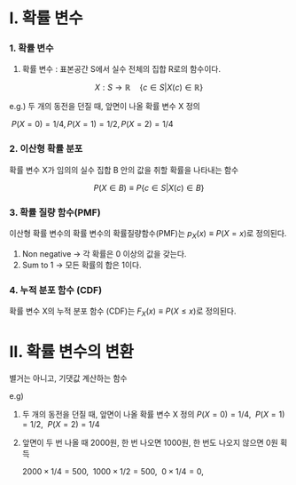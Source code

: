 # I. 확률 변수

### 1. 확률 변수

1. 확률 변수 : 표본공간 S에서 실수 전체의 집합 R로의 함수이다.

$$
X:S\to \mathbb{R} \quad \{c \in S|X(c)\in \mathbb{R}\}
$$

e.g.) 두 개의 동전을 던질 때, 앞면이 나올 확률 변수 X 정의

 $P(X=0) = 1/4, P(X=1) = 1/2, P(X=2) = 1/4$

### 2. 이산형 확률 분포

확률 변수 X가 임의의 실수 집합 B 안의 값을 취할 확률을 나타내는 함수

$$
P(X\in B) \equiv P\{c\in S|X(c)\in B\}
$$

### 3. 확률 질량 함수(PMF)

이산형 확률 변수의 확률 변수의 확률질량함수(PMF)는 $p_X(x)\equiv P(X=x)$로 정의된다.

1. Non negative → 각 확률은 0 이상의 값을 갖는다.
2. Sum to 1 →  모든 확률의 합은 1이다.

### 4. 누적 분포 함수 (CDF)

확률 변수 X의 누적 분포 함수 (CDF)는 $F_X(x)\equiv P(X\leq x)$로 정의된다.

# II. 확률 변수의 변환

별거는 아니고, 기댓값 계산하는 함수

e.g)

1. 두 개의 동전을 던질 때, 앞면이 나올 확률 변수 X 정의
 $P(X=0) = 1/4, ~~P(X=1) = 1/2, ~~P(X=2) = 1/4$
2. 앞면이 두 번 나올 때 2000원, 한 번 나오면 1000원, 한 번도 나오지 않으면 0원 획득
    
    $2000 \times 1/4 = 500,~~ 1000 \times 1/2 = 500,~~0 \times 1/4 = 0,$
